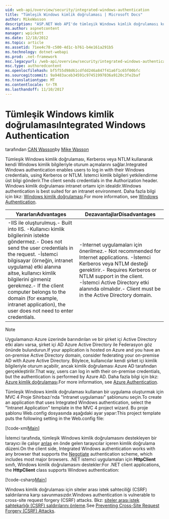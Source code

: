 ```yaml
---
uid: web-api/overview/security/integrated-windows-authentication
title: "Tümleşik Windows kimlik doğrulaması | Microsoft Docs"
author: MikeWasson
description: "ASP.NET Web API'de tümleşik Windows kimlik doğrulaması kullanmayı açıklar."
ms.author: aspnetcontent
manager: wpickett
ms.date: 12/18/2012
ms.topic: article
ms.assetid: 71ee4c78-c500-4d1c-b761-b4e161a291b5
ms.technology: dotnet-webapi
ms.prod: .net-framework
msc.legacyurl: /web-api/overview/security/integrated-windows-authentication
msc.type: authoredcontent
ms.openlocfilehash: bf5f55d98d61cdfdd246a847f41a6f1c65f00bfc
ms.sourcegitcommit: 9a9483aceb34591c97451997036a9120c3fe2baf
ms.translationtype: MT
ms.contentlocale: tr-TR
ms.lasthandoff: 11/10/2017
---
```

<a name="integrated-windows-authentication"></a><span data-ttu-id="134f9-103">Tümleşik Windows kimlik doğrulaması</span><span class="sxs-lookup"><span data-stu-id="134f9-103">Integrated Windows Authentication</span></span>
====================
<span data-ttu-id="134f9-104">tarafından [CAN Wasson](https://github.com/MikeWasson)</span><span class="sxs-lookup"><span data-stu-id="134f9-104">by [Mike Wasson](https://github.com/MikeWasson)</span></span>

<span data-ttu-id="134f9-105">Tümleşik Windows kimlik doğrulaması, Kerberos veya NTLM kullanarak kendi Windows kimlik bilgileriyle oturum açmalarını sağlar.</span><span class="sxs-lookup"><span data-stu-id="134f9-105">Integrated Windows authentication enables users to log in with their Windows credentials, using Kerberos or NTLM.</span></span> <span data-ttu-id="134f9-106">İstemci kimlik bilgileri yetkilendirme üst bilgi gönderir.</span><span class="sxs-lookup"><span data-stu-id="134f9-106">The client sends credentials in the Authorization header.</span></span> <span data-ttu-id="134f9-107">Windows kimlik doğrulaması intranet ortamı için idealdir.</span><span class="sxs-lookup"><span data-stu-id="134f9-107">Windows authentication is best suited for an intranet environment.</span></span> <span data-ttu-id="134f9-108">Daha fazla bilgi için bkz: [Windows kimlik doğrulaması](https://www.iis.net/configreference/system.webserver/security/authentication/windowsauthentication).</span><span class="sxs-lookup"><span data-stu-id="134f9-108">For more information, see [Windows Authentication](https://www.iis.net/configreference/system.webserver/security/authentication/windowsauthentication).</span></span>

| <span data-ttu-id="134f9-109">Yararları</span><span class="sxs-lookup"><span data-stu-id="134f9-109">Advantages</span></span> | <span data-ttu-id="134f9-110">Dezavantajlar</span><span class="sxs-lookup"><span data-stu-id="134f9-110">Disadvantages</span></span> |
| --- | --- |
| <span data-ttu-id="134f9-111">-IIS ile oluşturulmuş.</span><span class="sxs-lookup"><span data-stu-id="134f9-111">- Built into IIS.</span></span> <span data-ttu-id="134f9-112">-Kullanıcı kimlik bilgilerinin istekte göndermez.</span><span class="sxs-lookup"><span data-stu-id="134f9-112">- Does not send the user credentials in the request.</span></span> <span data-ttu-id="134f9-113">-İstemci bilgisayar (örneğin, intranet uygulama) etki alanına aitse, kullanıcı kimlik bilgilerini girmeniz gerekmez.</span><span class="sxs-lookup"><span data-stu-id="134f9-113">- If the client computer belongs to the domain (for example, intranet application), the user does not need to enter credentials.</span></span> | <span data-ttu-id="134f9-114">-Internet uygulamaları için önerilmez.</span><span class="sxs-lookup"><span data-stu-id="134f9-114">- Not recommended for Internet applications.</span></span> <span data-ttu-id="134f9-115">-İstemci Kerberos veya NTLM desteği gerektirir.</span><span class="sxs-lookup"><span data-stu-id="134f9-115">- Requires Kerberos or NTLM support in the client.</span></span> <span data-ttu-id="134f9-116">-İstemci Active Directory etki alanında olmalıdır.</span><span class="sxs-lookup"><span data-stu-id="134f9-116">- Client must be in the Active Directory domain.</span></span> |

> [!NOTE]
> <span data-ttu-id="134f9-117">Uygulamanızı Azure üzerinde barındırılan ve bir şirket içi Active Directory etki alanı varsa, şirket içi AD Azure Active Directory ile Federasyon göz önünde bulundurun.</span><span class="sxs-lookup"><span data-stu-id="134f9-117">If your application is hosted on Azure and you have an on-premise Active Directory domain, consider federating your on-premise AD with Azure Active Directory.</span></span> <span data-ttu-id="134f9-118">Böylece, kullanıcılar kendi şirket içi kimlik bilgileriyle oturum açabilir, ancak kimlik doğrulaması Azure AD tarafından gerçekleştirilir.</span><span class="sxs-lookup"><span data-stu-id="134f9-118">That way, users can log in with their on-premise credentials, but the authentication is performed by Azure AD.</span></span> <span data-ttu-id="134f9-119">Daha fazla bilgi için bkz: [Azure kimlik doğrulaması](../../../visual-studio/overview/2012/windows-azure-authentication.md).</span><span class="sxs-lookup"><span data-stu-id="134f9-119">For more information, see [Azure Authentication](../../../visual-studio/overview/2012/windows-azure-authentication.md).</span></span>


<span data-ttu-id="134f9-120">Tümleşik Windows kimlik doğrulaması kullanan bir uygulama oluşturmak için MVC 4 Proje Sihirbazı'nda "Intranet uygulaması" şablonunu seçin.</span><span class="sxs-lookup"><span data-stu-id="134f9-120">To create an application that uses Integrated Windows authentication, select the "Intranet Application" template in the MVC 4 project wizard.</span></span> <span data-ttu-id="134f9-121">Bu proje şablonu Web.config dosyasında aşağıdaki ayar yapar:</span><span class="sxs-lookup"><span data-stu-id="134f9-121">This project template puts the following setting in the Web.config file:</span></span>

[!code-xml[Main](integrated-windows-authentication/samples/sample1.xml)]

<span data-ttu-id="134f9-122">İstemci tarafında, tümleşik Windows kimlik doğrulamasını destekleyen bir tarayıcı ile çalışır [anlaş](http://www.ietf.org/rfc/rfc4559.txt) en önde gelen tarayıcılar içeren kimlik doğrulama düzeni.</span><span class="sxs-lookup"><span data-stu-id="134f9-122">On the client side, Integrated Windows authentication works with any browser that supports the [Negotiate](http://www.ietf.org/rfc/rfc4559.txt) authentication scheme, which includes most major browsers.</span></span> <span data-ttu-id="134f9-123">.NET istemci uygulamaları için **HttpClient** sınıfı, Windows kimlik doğrulamasını destekler:</span><span class="sxs-lookup"><span data-stu-id="134f9-123">For .NET client applications, the **HttpClient** class supports Windows authentication:</span></span>

[!code-csharp[Main](integrated-windows-authentication/samples/sample2.cs)]

<span data-ttu-id="134f9-124">Windows kimlik doğrulaması için siteler arası istek sahteciliği (CSRF) saldırılarına karşı savunmasızdır.</span><span class="sxs-lookup"><span data-stu-id="134f9-124">Windows authentication is vulnerable to cross-site request forgery (CSRF) attacks.</span></span> <span data-ttu-id="134f9-125">Bkz: [siteler arası istek sahtekarlığı (CSRF) saldırılarını önleme](preventing-cross-site-request-forgery-csrf-attacks.md).</span><span class="sxs-lookup"><span data-stu-id="134f9-125">See [Preventing Cross-Site Request Forgery (CSRF) Attacks](preventing-cross-site-request-forgery-csrf-attacks.md).</span></span>

